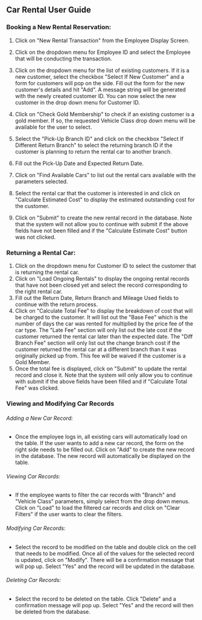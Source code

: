 ## Car Rental User Guide

### Booking a New Rental Reservation:

1. Click on "New Rental Transaction" from the Employee Display Screen.

2. Click on the dropdown menu for Employee ID and select the Employee that will be conducting the transaction.

3. Click on the dropdown menu for the list of existing customers. If it is a new customer, select the checkbox "Select If New Customer" and a form for customers will pop on the side. Fill out the form for the new customer's details and hit "Add". A message string will be generated with the newly created customer ID. You can now select the new customer in the drop down menu for Customer ID.

4. Click on "Check Gold Membership" to check if an existing customer is a gold member. If so, the requested Vehicle Class drop down menu will be available for the user to select.

5. Select the "Pick-Up Branch ID" and click on the checkbox "Select If Different Return Branch" to select the returning branch ID if the customer is planning to return the rental car to another branch.

6. Fill out the Pick-Up Date and Expected Return Date.

7. Click on "Find Available Cars" to list out the rental cars available with the parameters selected.

8. Select the rental car that the customer is interested in and click on "Calculate Estimated Cost" to display the estimated outstanding cost for the customer.

9. Click on "Submit" to create the new rental record in the database. Note that the system will not allow you to continue with submit if the above fields have not been filled and if the "Calculate Estimate Cost" button was not clicked.

### Returning a Rental Car:

1. Click on the dropdown menu for Customer ID to select the customer that is returning the rental car.
2. Click on "Load Ongoing Rentals" to display the ongoing rental records that have not been closed yet and select the record corresponding to the right rental car.
3. Fill out the Return Date, Return Branch and Mileage Used fields to continue with the return process.
4. Click on "Calculate Total Fee" to display the breakdown of cost that will be charged to the customer. It will list out the "Base Fee" which is the number of days the car was rented for multiplied by the price fee of the car type. The "Late Fee" section will only list out the late cost if the customer returned the rental car later than the expected date. The "Diff Branch Fee" section will only list out the change branch cost if the customer returned the rental car at a different branch than it was originally picked up from. This fee will be waived if the customer is a Gold Member.
5. Once the total fee is displayed, click on "Submit" to update the rental record and close it. Note that the system will only allow you to continue with submit if the above fields have been filled and if "Calculate Total Fee" was clicked.

### Viewing and Modifying Car Records

###### Adding a New Car Record:

- Once the employee logs in, all existing cars will automatically load on the table. If the user wants to add a new car record, the form on the right side needs to be filled out. Click on "Add" to create the new record in the database. The new record will automatically be displayed on the table.

###### Viewing Car Records:

- If the employee wants to filter the car records with "Branch" and "Vehicle Class" parameters, simply select from the drop down menus. Click on "Load" to load the filtered car records and click on "Clear Filters" if the user wants to clear the filters.

###### Modifying Car Records:

- Select the record to be modified on the table and double click on the cell that needs to be modified. Once all of the values for the selected record is updated, click on "Modify". There will be a confirmation message that will pop up. Select "Yes" and the record will be updated in the database.

###### Deleting Car Records:

- Select the record to be deleted on the table. Click "Delete" and a confirmation message will pop up. Select "Yes" and the record will then be deleted from the database.